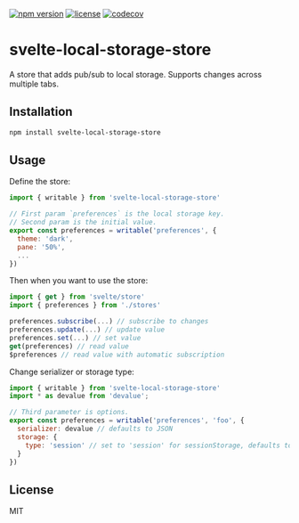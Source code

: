 [![npm version](https://img.shields.io/npm/v/svelte-local-storage-store.svg)](https://www.npmjs.com/package/svelte-local-storage-store) [![license](https://img.shields.io/npm/l/svelte-local-storage-store.svg)](LICENSE.md) [![codecov](https://codecov.io/gh/joshnuss/svelte-local-storage-store/branch/master/graph/badge.svg?token=GU607D2YRQ)](https://codecov.io/gh/joshnuss/svelte-local-storage-store)

# svelte-local-storage-store

A store that adds pub/sub to local storage. Supports changes across multiple tabs.

## Installation

```bash
npm install svelte-local-storage-store
```

## Usage

Define the store:

```javascript
import { writable } from 'svelte-local-storage-store'

// First param `preferences` is the local storage key.
// Second param is the initial value.
export const preferences = writable('preferences', {
  theme: 'dark',
  pane: '50%',
  ...
})
```

Then when you want to use the store:
  
```javascript
import { get } from 'svelte/store'
import { preferences } from './stores'

preferences.subscribe(...) // subscribe to changes
preferences.update(...) // update value
preferences.set(...) // set value
get(preferences) // read value
$preferences // read value with automatic subscription
```

Change serializer or storage type: 

```javascript
import { writable } from 'svelte-local-storage-store'
import * as devalue from 'devalue';

// Third parameter is options.
export const preferences = writable('preferences', 'foo', {
  serializer: devalue // defaults to JSON
  storage: {
    type: 'session' // set to 'session' for sessionStorage, defaults to 'local'
  }
})
```

## License

MIT
